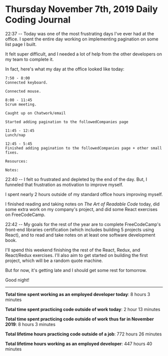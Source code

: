 # Thursday November 7th, 2019 Daily Coding Journal

22:37  -- Today was one of the most frustrating days I've ever had at the office. I spent the entire day working on implementing pagination on some list page I built.

It felt super difficult, and I needed a lot of help from the other developers on my team to complete it.

In fact, here's what my day at the office looked like today:
```
7:50 - 8:00
Connected keyboard.

Connected mouse.

8:00 - 11:45
Scrum meeting.

Caught up on Chatwork/email

Started adding pagination to the followedCompanies page

11:45 - 12:45
Lunch/nap

12:45 - 5:45
Finished adding pagination to the followedCompanies page + other small fixes.

Resources:

Notes:
```
22:40 -- I felt so frustrated and depleted by the end of the day. But, I funneled that frustration as motivation to improve myself.

I spent nearly 2 hours outside of my standard office hours improving myself.

I finished reading and taking notes on *The Art of Readable Code* today, did some extra work on my company's project, and did some React exercises on FreeCodeCamp.

22:42 -- My goals for the rest of the year are to complete FreeCodeCamp's front-end libraries certification (which includes building 5 projects using React), and to read and take notes on at least one software development book.

I'll spend this weekend finishing the rest of the React, Redux, and React/Redux exercises. I'll also aim to get started on building the first project, which will be a random quote machine.

But for now, it's getting late and I should get some rest for tomorrow.

Good night!
___
**Total time spent working as an employed developer today**: 8 hours 3 minutes

**Total time spent practicing code outside of work today**: 2 hour 13 minutes

**Total time spent practicing code outside of work thus far in November 2019**: 8 hours 3 minutes

**Total lifetime hours practicing code outside of a job**: 772 hours 26 minutes

**Total lifetime hours working as an employed developer**: 447 hours 40 minutes